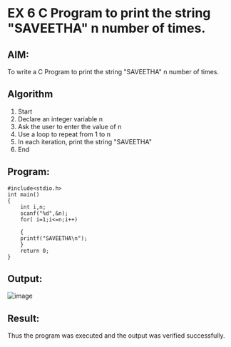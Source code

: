 # EX 6 C Program to print the string "SAVEETHA" n number of times.
## AIM:
To write a C Program to print the string "SAVEETHA" n number of times.

## Algorithm
1. Start
2. Declare an integer variable n
3. Ask the user to enter the value of n
4. Use a loop to repeat from 1 to n
5. In each iteration, print the string "SAVEETHA"
6. End

## Program:
```
#include<stdio.h>
int main()
{
    int i,n;
    scanf("%d",&n);
    for( i=1;i<=n;i++)
    
    {
    printf("SAVEETHA\n");
    }
    return 0;
}
```

## Output:
![image](https://github.com/user-attachments/assets/387bae56-5b5a-4f6c-8510-a6b5327e165f)

## Result:
Thus the program was executed and the output was verified successfully.

